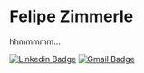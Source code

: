 # Felipe Zimmerle

hhmmmmm...

[![Linkedin Badge](https://img.shields.io/badge/-zimmerle-blue?style=flat-square&logo=Linkedin&logoColor=white&link=https://www.linkedin.com/in/zimmerle/)](https://www.linkedin.com/in/zimmerle/)
[![Gmail Badge](https://img.shields.io/badge/-felipe@zimmerle.org-c14438?style=flat-square&logo=Gmail&logoColor=white&link=mailto:felipe@zimmerle.org)](mailto:felipe@zimmerle.org)


